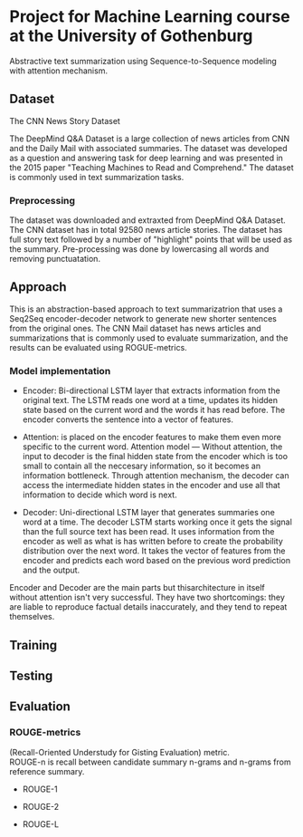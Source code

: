 # Project for Machine Learning course at the University of Gothenburg

Abstractive text summarization using Sequence-to-Sequence modeling with attention mechanism.

## Dataset

The CNN News Story Dataset

The DeepMind Q&A Dataset is a large collection of news articles from CNN and the Daily Mail with associated summaries. The dataset was developed as a question and answering task for deep learning and was presented in the 2015 paper "Teaching Machines to Read and Comprehend." The dataset is commonly used in text summarization tasks.

### Preprocessing

The dataset was downloaded and extraxted from DeepMind Q&A Dataset. The CNN dataset has in total 92580 news article stories. The dataset has full story text followed by a number of "highlight" points that will be used as the summary. Pre-processing was done by lowercasing all words and removing punctuatation.

## Approach

This is an abstraction-based approach to text summarizatrion that uses a Seq2Seq encoder-decoder network to generate new shorter sentences from the original ones. The CNN Mail dataset has news articles and summarizations that is commonly used to evaluate summarization, and the results can be evaluated using ROGUE-metrics.

### Model implementation

* Encoder: Bi-directional LSTM layer that extracts information from the original text. The LSTM reads one word at a time, updates its hidden state based on the current word and the words it has read before. The encoder converts the sentence into a vector of features.

* Attention: is placed on the encoder features to make them even more specific to the current word. Attention model — Without attention, the input to decoder is the final hidden state from the encoder which is too small to contain all the neccesary information, so it becomes an information bottleneck. Through attention mechanism, the decoder can access the intermediate hidden states in the encoder and use all that information to decide which word is next.

* Decoder: Uni-directional LSTM layer that generates summaries one word at a time. The decoder LSTM starts working once it gets the signal than the full source text has been read. It uses information from the encoder as well as what is has written before to create the probability distribution over the next word. It takes the vector of features from the encoder and predicts each word based on the previous word prediction and the output.

Encoder and Decoder are the main parts but thisarchitecture in itself without attention isn't very successful. They have two shortcomings: they are liable to reproduce factual details inaccurately, and they tend to repeat themselves.

## Training

## Testing

## Evaluation

### ROUGE-metrics

(Recall-Oriented Understudy for Gisting Evaluation) metric.  
ROUGE-n is recall between candidate summary n-grams and n-grams from reference summary.

* ROUGE-1

* ROUGE-2

* ROUGE-L
